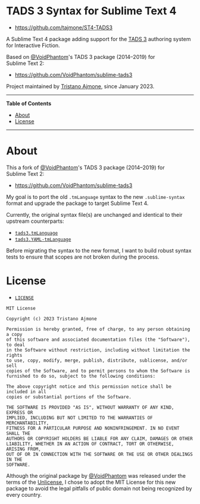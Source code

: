 # TADS 3 Syntax for Sublime Text 4

- https://github.com/tajmone/ST4-TADS3

A Sublime Text 4 package adding support for the [TADS 3] authoring system for Interactive Fiction.

Based on [@VoidPhantom]'s TADS&nbsp;3 package (2014–2019) for Sublime&nbsp;Text&nbsp;2:

- https://github.com/VoidPhantom/sublime-tads3

Project maintained by [Tristano Ajmone], since January 2023.



-----

**Table of Contents**

<!-- MarkdownTOC autolink="true" bracket="round" autoanchor="false" lowercase="only_ascii" uri_encoding="true" levels="1,2,3" -->

- [About](#about)
- [License](#license)

<!-- /MarkdownTOC -->

-----

# About

This a fork of [@VoidPhantom]'s TADS&nbsp;3 package (2014–2019) for Sublime&nbsp;Text&nbsp;2:

- https://github.com/VoidPhantom/sublime-tads3

My goal is to port the old `.tmLanguage` syntax to the new `.sublime-syntax` format and upgrade the package to target Sublime&nbsp;Text&nbsp;4.

Currently, the original syntax file(s) are unchanged and identical to their upstream counterparts:

- [`tads3.tmLanguage`][tads3.tmLanguage]
- [`tads3.YAML-tmLanguage`][tads3.YAML-tmLanguage]

Before migrating the syntax to the new format, I want to build robust syntax tests to ensure that scopes are not broken during the process.


# License

- [`LICENSE`][LICENSE]

```
MIT License

Copyright (c) 2023 Tristano Ajmone

Permission is hereby granted, free of charge, to any person obtaining a copy
of this software and associated documentation files (the "Software"), to deal
in the Software without restriction, including without limitation the rights
to use, copy, modify, merge, publish, distribute, sublicense, and/or sell
copies of the Software, and to permit persons to whom the Software is
furnished to do so, subject to the following conditions:

The above copyright notice and this permission notice shall be included in all
copies or substantial portions of the Software.

THE SOFTWARE IS PROVIDED "AS IS", WITHOUT WARRANTY OF ANY KIND, EXPRESS OR
IMPLIED, INCLUDING BUT NOT LIMITED TO THE WARRANTIES OF MERCHANTABILITY,
FITNESS FOR A PARTICULAR PURPOSE AND NONINFRINGEMENT. IN NO EVENT SHALL THE
AUTHORS OR COPYRIGHT HOLDERS BE LIABLE FOR ANY CLAIM, DAMAGES OR OTHER
LIABILITY, WHETHER IN AN ACTION OF CONTRACT, TORT OR OTHERWISE, ARISING FROM,
OUT OF OR IN CONNECTION WITH THE SOFTWARE OR THE USE OR OTHER DEALINGS IN THE
SOFTWARE.
```


Although the original package by [@VoidPhantom] was released under the terms of the [Unlicense], I chose to adopt the MIT License for this new package to avoid the legal pitfalls of public domain not being recognized by every country.

<!-----------------------------------------------------------------------------
                               REFERENCE LINKS
------------------------------------------------------------------------------>

[TADS 3]: https://www.tads.org "TADS website"
[Unlicense]: https://unlicense.org "Unlicense website"

<!-- people and orgs -->

[@VoidPhantom]: https://github.com/VoidPhantom "View @VoidPhantom's GitHub profile"
[Tristano Ajmone]: https://github.com/tajmone "View Tristano Ajmone's GitHub profile"


<!-- project files -->

[LICENSE]: ./LICENSE "View MIT License"

[tads3.tmLanguage]: ./tads3.tmLanguage
[tads3.YAML-tmLanguage]: ./tads3.YAML-tmLanguage


<!-- EOF -->
